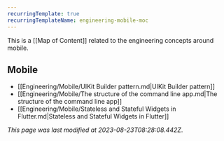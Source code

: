 ```yaml
---
recurringTemplate: true
recurringTemplateName: engineering-mobile-moc
---
```


This is a [[Map of Content]] related to the engineering concepts around mobile.

## Mobile

- [[Engineering/Mobile/UIKit Builder pattern.md|UIKit Builder pattern]]
- [[Engineering/Mobile/The structure of the command line app.md|The structure of the command line app]]
- [[Engineering/Mobile/Stateless and Stateful Widgets in Flutter.md|Stateless and Stateful Widgets in Flutter]]


*This page was last modified at 2023-08-23T08:28:08.442Z*.
